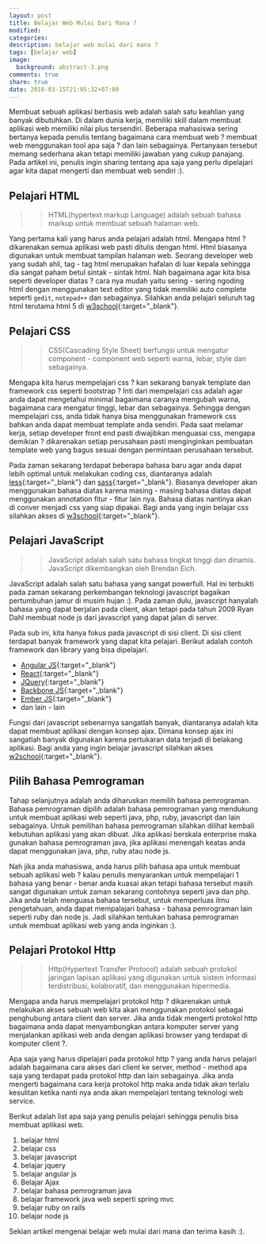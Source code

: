 ```yaml
---
layout: post
title: Belajar Web Mulai Dari Mana ?
modified:
categories: 
description: belajar web mulai dari mana ?
tags: [belajar web]
image:
  background: abstract-3.png
comments: true
share: true
date: 2016-03-15T21:05:32+07:00
---
```


Membuat sebuah aplikasi berbasis web adalah salah satu keahlian yang banyak dibutuhkan. Di dalam dunia kerja, memiliki skill dalam membuat aplikasi web memiliki nilai plus tersendiri. Beberapa mahasiswa sering bertanya kepada penulis tentang bagaimana cara membuat web ? membuat web menggunakan tool apa saja ? dan lain sebagainya. Pertanyaan tersebut memang sederhana akan tetapi memiliki jawaban yang cukup panajang. Pada artikel ini, penulis ingin sharing tentang apa saja yang perlu dipelajari agar kita dapat mengerti dan membuat web sendiri :).

## Pelajari HTML

>>HTML(hypertext markup Language) adalah sebuah bahasa markup untuk membuat sebuah halaman web.

Yang pertama kali yang harus anda pelajari adalah html. Mengapa html ? dikarenakan semua aplikasi web pasti ditulis dengan html. Html biasanya digunakan untuk membuat tampilan halaman web. Seorang developer web yang sudah ahli, tag - tag html merupakan hafalan di luar kepala sehingga dia sangat paham betul sintak - sintak html. Nah bagaimana agar kita bisa seperti developer diatas ? cara nya mudah yaitu sering - sering ngoding html dengan menggunakan text editor yang tidak memiliki auto complete seperti `gedit`, `notepad++` dan sebagainya. Silahkan anda pelajari seluruh tag html terutama html 5 di [w3school](http://adf.ly/1lPMAl){:target="_blank"}.

## Pelajari CSS

>>CSS(Cascading Style Sheet) berfungsi untuk mengatur component - component web seperti warna, lebar, style dan sebagainya.

Mengapa kita harus mempelajari css ? kan sekarang banyak template dan framework css seperti bootstrap ? Inti dari mempelajari css adalah agar anda dapat mengetahui minimal bagaimana caranya mengubah warna, bagaimana cara mengatur tinggi, lebar dan sebagainya. Sehingga dengan mempelajari css, anda tidak hanya bisa menggunakan framework css bahkan anda dapat membuat template anda sendiri. Pada saat melamar kerja, setiap developer front end pasti diwajibkan menguasai css, mengapa demikian ? dikarenakan setiap perusahaan pasti menginginkan pembuatan template web yang bagus sesuai dengan permintaan perusahaan tersebut.

Pada zaman sekarang terdapat beberapa bahasa baru agar anda dapat lebih optimal untuk melakukan coding css, diantaranya adalah [less](http://adf.ly/1lPMA3){:target="_blank"} dan [sass](http://adf.ly/1lPM9o){:target="_blank"}. Biasanya developer akan menggunakan bahasa diatas karena masing - masing bahasa diatas dapat menggunakan annotation fitur - fitur lain nya. Bahasa diatas nantinya akan di conver menjadi css yang siap dipakai. Bagi anda yang ingin belajar css silahkan akses di [w3school](http://adf.ly/1lPM9M){:target="_blank"}.

## Pelajari JavaScript

>>JavaScript adalah salah satu bahasa tingkat tinggi dan dinamis. JavaScript dikembangkan oleh Brendan Eich.

JavaScript adalah salah satu bahasa yang sangat powerfull. Hal ini terbukti pada zaman sekarang perkembangan teknologi javascript bagaikan pertumbuhan jamur di musim hujan :). Pada zaman dulu, javascript hanyalah bahasa yang dapat berjalan pada client, akan tetapi pada tahun 2009 Ryan Dahl membuat node js dari javascript yang dapat jalan di server.

Pada sub ini, kita hanya fokus pada javascript di sisi client. Di sisi client terdapat banyak framework yang dapat kita pelajari. Berikut adalah contoh framework dan library yang bisa dipelajari.

* [Angular JS](http://adf.ly/1lPM8i){:target="_blank"}
* [React](http://adf.ly/1lPM8D){:target="_blank"}
* [JQuery](http://adf.ly/1lPJ7N){:target="_blank"}
* [Backbone JS](http://adf.ly/1lPM5V){:target="_blank"}
* [Ember JS](http://adf.ly/1lPM57){:target="_blank"}
* dan lain - lain

Fungsi dari javascript sebenarnya sangatlah banyak, diantaranya adalah kita dapat membuat aplikasi dengan konsep ajax. Dimana konsep ajax ini sangatlah banyak digunakan karena pertukaran data terjadi di belakang aplikasi. Bagi anda yang ingin belajar javascript silahkan akses [w2school](http://adf.ly/1lPM4o){:target="_blank"}.

## Pilih Bahasa Pemrograman

Tahap selanjutnya adalah anda diharuskan memilih bahasa pemrograman. Bahasa pemrograman dipilih adalah bahasa pemrograman yang mendukung untuk membuat aplikasi web seperti java, php, ruby, javascript dan lain sebagainya. Untuk pemilihan bahasa pemrograman silahkan dilihat kembali kebutuhan aplikasi yang akan dibuat. Jika aplikasi berskala enterprise maka gunakan bahasa pemrograman java, jika aplikasi menengah keatas anda dapat menggunakan java, php, ruby atau node js.

Nah jika anda mahasiswa, anda harus pilih bahasa apa untuk membuat sebuah aplikasi web ? kalau penulis menyarankan untuk mempelajari 1 bahasa yang benar - benar anda kuasai akan tetapi bahasa tersebut masih sangat digunakan untuk zaman sekarang contohnya seperti java dan php. Jika anda telah menguasa bahasa tersebut, untuk memperluas ilmu pengetahuan, anda dapat mempalajari bahasa - bahasa pemrograman lain seperti ruby dan node js. Jadi silahkan tentukan bahasa pemrograman untuk membuat aplikasi web yang anda inginkan :).

## Pelajari Protokol Http

>>Http(Hypertext Transfer Protocol) adalah sebuah protokol jaringan lapisan aplikasi yang digunakan untuk sistem informasi terdistribusi, kolaboratif, dan menggunakan hipermedia.

Mengapa anda harus mempelajari protokol http ? dikarenakan untuk melakukan akses sebuah web kita akan menggunakan protokol sebagai penghubung antara client dan server. Jika anda tidak mengerti protokol http bagaimana anda dapat menyambungkan antara komputer server yang menjalankan aplikasi web anda dengan aplikasi browser yang terdapat di komputer client ?.

Apa saja yang harus dipelajari pada protokol http ? yang anda harus pelajari adalah bagaimana cara akses dari client ke server, method - method apa saja yang terdapat pada protokol http dan lain sebagainya. Jika anda mengerti bagaimana cara kerja protokol http maka anda tidak akan terlalu kesulitan ketika nanti nya anda akan mempelajari tentang teknologi web service.

Berikut adalah list apa saja yang penulis pelajari sehingga penulis bisa membuat aplikasi web.

1. belajar html
2. belajar css
3. belajar javascript
4. belajar jquery
5. belajar angular js
6. Belajar Ajax
7. belajar bahasa pemrograman java
8. belajar framework java web seperti spring mvc
9. belajar ruby on rails
10. belajar node js

Sekian artikel mengenai belajar web mulai dari mana dan terima kasih :).